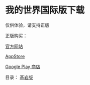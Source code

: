 # 我的世界国际版下载
仅供体验，请支持正版

正版购买：

[官方网站](https://www.minecraft.net/zh-hans)

[AppStore](https://apps.apple.com/app/id479516143)

[Google Play 商店](https://play.google.com/store/apps/details?id%253Dcom.mojang.minecraftpe%2526hl%253Dzh_TW)

目录：
[基岩版](https://minecraft.sn-m.xyz/bedrock/)